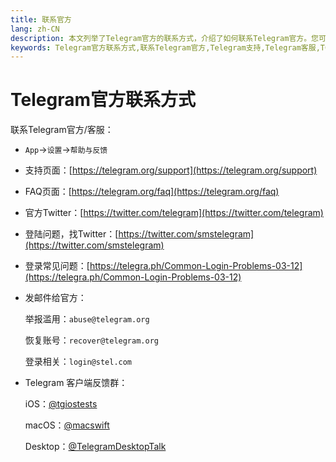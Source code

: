 ```yaml
---
title: 联系官方
lang: zh-CN
description: 本文列举了Telegram官方的联系方式，介绍了如何联系Telegram官方。您可以在这里找到Tele发官方的各种联系方式。访问TGwiki - Telegram知识库，了解更多Telegram使用技巧。
keywords: Telegram官方联系方式,联系Telegram官方,Telegram支持,Telegram客服,TG官方联系方式,联系TG官方,TG支持,TG客服,电报官方联系方式,联系电报官方,电报支持,电报客服,TGwiki,Telegram知识库
---
```


# Telegram官方联系方式

联系Telegram官方/客服：

- `App`->`设置`->`帮助与反馈`
- 支持页面：[https://telegram.org/support](https://telegram.org/support)

- FAQ页面：[https://telegram.org/faq](https://telegram.org/faq)

- 官方Twitter：[https://twitter.com/telegram](https://twitter.com/telegram)

- 登陆问题，找Twitter：[https://twitter.com/smstelegram](https://twitter.com/smstelegram)

- 登录常见问题：[https://telegra.ph/Common-Login-Problems-03-12](https://telegra.ph/Common-Login-Problems-03-12)

- 发邮件给官方：

    举报滥用：`abuse@telegram.org`

    恢复账号：`recover@telegram.org`

    登录相关：`login@stel.com`

- Telegram 客户端反馈群：
  
    iOS：[@tgiostests](https://t.me/tgiostests)
    
    macOS：[@macswift](https://t.me/macswift)
    
    Desktop：[@TelegramDesktopTalk](https://t.me/TelegramDesktopTalk)
